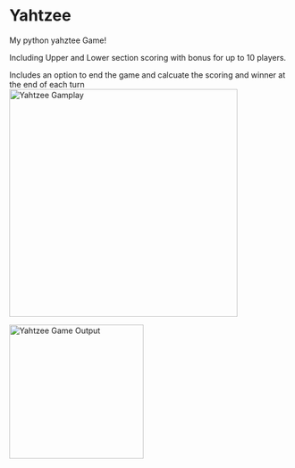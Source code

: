 # Yahtzee

My python yahztee Game!

Including Upper and Lower section scoring with bonus for up to 10 players.

Includes an option to end the game and calcuate the scoring and winner at the end of each turn 
<img width="408" alt="Yahtzee Gamplay" src="https://user-images.githubusercontent.com/112132480/213991957-c671e3ce-1b58-4d9d-ae86-11f6f56be409.png">

<img width="240" alt="Yahtzee Game Output" src="https://user-images.githubusercontent.com/112132480/213991983-96fbdc60-5000-4f2f-bcba-0cf9548d429b.png">
